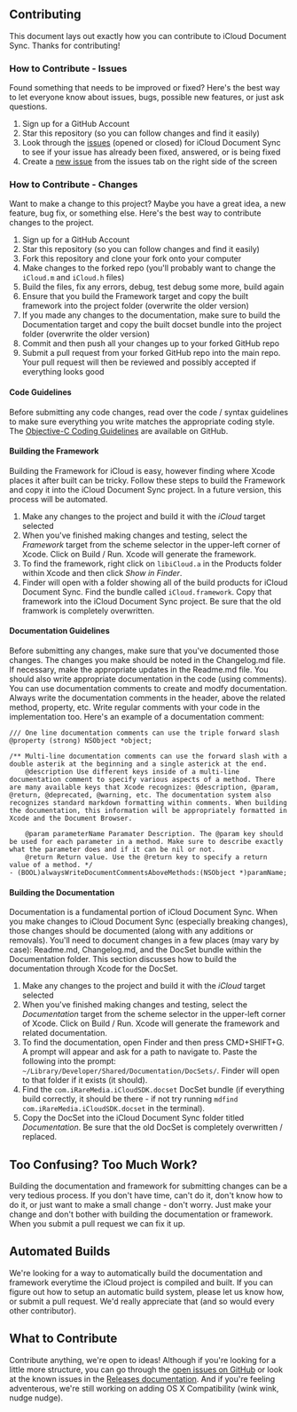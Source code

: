 ## Contributing
This document lays out exactly how you can contribute to iCloud Document Sync. Thanks for contributing!

### How to Contribute - Issues
Found something that needs to be improved or fixed? Here's the best way to let everyone know about issues, bugs, possible new features, or just ask questions.

1. Sign up for a GitHub Account  
2. Star this repository (so you can follow changes and find it easily)  
3. Look through the [issues](https://github.com/iRareMedia/iCloudDocumentSync/issues) (opened or closed) for iCloud Document Sync to see if your issue has already been fixed, answered, or is being fixed  
4. Create a [new issue](https://github.com/iRareMedia/iCloudDocumentSync/issues/new) from the issues tab on the right side of the screen

### How to Contribute - Changes
Want to make a change to this project? Maybe you have a great idea, a new feature, bug fix, or something else. Here's the best way to contribute changes to the project.

1. Sign up for a GitHub Account  
2. Star this repository (so you can follow changes and find it easily)  
3. Fork this repository and clone your fork onto your computer  
4. Make changes to the forked repo (you'll probably want to change the `iCloud.m` and `iCloud.h` files)  
5. Build the files, fix any errors, debug, test debug some more, build again  
6. Ensure that you build the Framework target and copy the built framework into the project folder (overwrite the older version)  
7. If you made any changes to the documentation, make sure to build the Documentation target and copy the built docset bundle into the project folder (overwrite the older version)  
8. Commit and then push all your changes up to your forked GitHub repo
9. Submit a pull request from your forked GitHub repo into the main repo. Your pull request will then be reviewed and possibly accepted if everything looks good

#### Code Guidelines
Before submitting any code changes, read over the code / syntax guidelines to make sure everything you write matches the appropriate coding style. The [Objective-C Coding Guidelines](https://github.com/github/objective-c-conventions) are available on GitHub.

#### Building the Framework
Building the Framework for iCloud is easy, however finding where Xcode places it after built can be tricky. Follow these steps to build the Framework and copy it into the iCloud Document Sync project. In a future version, this process will be automated.

1. Make any changes to the project and build it with the *iCloud* target selected  
2. When you've finished making changes and testing, select the *Framework* target from the scheme selector in the upper-left corner of Xcode. Click on Build / Run. Xcode will generate the framework.
3. To find the framework, right click on `libiCloud.a` in the Products folder within Xcode and then click *Show in Finder*.
4. Finder will open with a folder showing all of the build products for iCloud Document Sync. Find the bundle called `iCloud.framework`. Copy that framework into the iCloud Document Sync project. Be sure that the old framwork is completely overwritten.

#### Documentation Guidelines
Before submitting any changes, make sure that you've documented those changes. The changes you make should be noted in the Changelog.md file. If necessary, make the appropriate updates in the Readme.md file. You should also write appropriate documentation in the code (using comments). You can use documentation comments to create and modfy documentation. Always write the documentation comments in the header, above the related method, property, etc. Write regular comments with your code in the implementation too. Here's an example of a documentation comment:

    /// One line documentation comments can use the triple forward slash
    @property (strong) NSObject *object;

    /** Multi-line documentation comments can use the forward slash with a double asterik at the beginning and a single asterick at the end.
        @description Use different keys inside of a multi-line documentation comment to specify various aspects of a method. There are many available keys that Xcode recognizes: @description, @param, @return, @deprecated, @warning, etc. The documentation system also recognizes standard markdown formatting within comments. When building the documentation, this information will be appropriately formatted in Xcode and the Document Browser.

        @param parameterName Paramater Description. The @param key should be used for each parameter in a method. Make sure to describe exactly what the parameter does and if it can be nil or not.
        @return Return value. Use the @return key to specify a return value of a method. */
    - (BOOL)alwaysWriteDocumentCommentsAboveMethods:(NSObject *)paramName;

#### Building the Documentation
Documentation is a fundamental portion of iCloud Document Sync. When you make changes to iCloud Document Sync (especially breaking changes), those changes should be documented (along with any additions or removals). You'll need to document changes in a few places (may vary by case): Readme.md, Changelog.md, and the DocSet bundle within the Documentation folder. This section discusses how to build the documentation through Xcode for the DocSet.

1. Make any changes to the project and build it with the *iCloud* target selected  
2. When you've finished making changes and testing, select the *Documentation* target from the scheme selector in the upper-left corner of Xcode. Click on Build / Run. Xcode will generate the framework and related documentation.  
3. To find the documentation, open Finder and then press CMD+SHIFT+G. A prompt will appear and ask for a path to navigate to. Paste the following into the prompt: `~/Library/Developer/Shared/Documentation/DocSets/`. Finder will open to that folder if it exists (it should).  
4. Find the `com.iRareMedia.iCloudSDK.docset` DocSet bundle (if everything build correctly, it should be there - if not try running `mdfind com.iRareMedia.iCloudSDK.docset` in the terminal).  
5. Copy the DocSet into the iCloud Document Sync folder titled *Documentation*. Be sure that the old DocSet is completely overwritten / replaced.

## Too Confusing? Too Much Work?
Building the documentation and framework for submitting changes can be a very tedious process. If you don't have time, can't do it, don't know how to do it, or just want to make a small change - don't worry. Just make your change and don't bother with building the documentation or framework. When you submit a pull request we can fix it up.

## Automated Builds
We're looking for a way to automatically build the documentation and framework everytime the iCloud project is compiled and built. If you can figure out how to setup an automatic build system, please let us know how, or submit a pull request. We'd really appreciate that (and so would every other contributor).

## What to Contribute
Contribute anything, we're open to ideas! Although if you're looking for a little more structure, you can go through the [open issues on GitHub](https://github.com/iRareMedia/iCloudDocumentSync/issues?status=open) or look at the known issues in the [Releases documentation](https://github.com/iRareMedia/iCloudDocumentSync/releases). And if you're feeling adventerous, we're still working on adding OS X Compatibility (wink wink, nudge nudge).